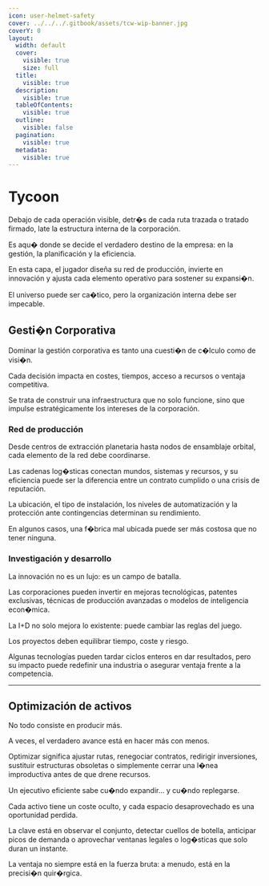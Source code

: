 ```yaml
---
icon: user-helmet-safety
cover: ../../../.gitbook/assets/tcw-wip-banner.jpg
coverY: 0
layout:
  width: default
  cover:
    visible: true
    size: full
  title:
    visible: true
  description:
    visible: true
  tableOfContents:
    visible: true
  outline:
    visible: false
  pagination:
    visible: true
  metadata:
    visible: true
---
```


# Tycoon

Debajo de cada operación visible, detr�s de cada ruta trazada o tratado firmado, late la estructura interna de la corporación.

Es aqu� donde se decide el verdadero destino de la empresa: en la gestión, la planificación y la eficiencia.

En esta capa, el jugador diseña su red de producción, invierte en innovación y ajusta cada elemento operativo para sostener su expansi�n.

El universo puede ser ca�tico, pero la organización interna debe ser impecable.

## Gesti�n Corporativa

Dominar la gestión corporativa es tanto una cuesti�n de c�lculo como de visi�n.

Cada decisión impacta en costes, tiempos, acceso a recursos o ventaja competitiva.

Se trata de construir una infraestructura que no solo funcione, sino que impulse estratégicamente los intereses de la corporación.

### Red de producción

Desde centros de extracción planetaria hasta nodos de ensamblaje orbital, cada elemento de la red debe coordinarse.

Las cadenas log�sticas conectan mundos, sistemas y recursos, y su eficiencia puede ser la diferencia entre un contrato cumplido o una crisis de reputación.

La ubicación, el tipo de instalación, los niveles de automatización y la protección ante contingencias determinan su rendimiento.

En algunos casos, una f�brica mal ubicada puede ser más costosa que no tener ninguna.

### Investigación y desarrollo

La innovación no es un lujo: es un campo de batalla.

Las corporaciones pueden invertir en mejoras tecnológicas, patentes exclusivas, técnicas de producción avanzadas o modelos de inteligencia econ�mica.

La I+D no solo mejora lo existente: puede cambiar las reglas del juego.

Los proyectos deben equilibrar tiempo, coste y riesgo.

Algunas tecnologías pueden tardar ciclos enteros en dar resultados, pero su impacto puede redefinir una industria o asegurar ventaja frente a la competencia.

***

## Optimización de activos

No todo consiste en producir más.

A veces, el verdadero avance está en hacer más con menos.

Optimizar significa ajustar rutas, renegociar contratos, redirigir inversiones, sustituir estructuras obsoletas o simplemente cerrar una l�nea improductiva antes de que drene recursos.

Un ejecutivo eficiente sabe cu�ndo expandir... y cu�ndo replegarse.

Cada activo tiene un coste oculto, y cada espacio desaprovechado es una oportunidad perdida.

La clave está en observar el conjunto, detectar cuellos de botella, anticipar picos de demanda o aprovechar ventanas legales o log�sticas que solo duran un instante.

La ventaja no siempre está en la fuerza bruta: a menudo, está en la precisi�n quir�rgica.
